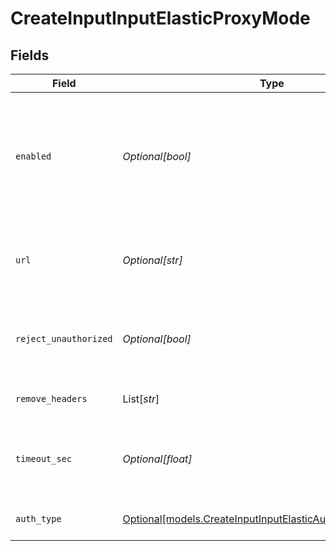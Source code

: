 # CreateInputInputElasticProxyMode


## Fields

| Field                                                                                                                                                                                                                     | Type                                                                                                                                                                                                                      | Required                                                                                                                                                                                                                  | Description                                                                                                                                                                                                               |
| ------------------------------------------------------------------------------------------------------------------------------------------------------------------------------------------------------------------------- | ------------------------------------------------------------------------------------------------------------------------------------------------------------------------------------------------------------------------- | ------------------------------------------------------------------------------------------------------------------------------------------------------------------------------------------------------------------------- | ------------------------------------------------------------------------------------------------------------------------------------------------------------------------------------------------------------------------- |
| `enabled`                                                                                                                                                                                                                 | *Optional[bool]*                                                                                                                                                                                                          | :heavy_minus_sign:                                                                                                                                                                                                        | Enable proxying of non-bulk API requests to an external Elastic server. Enable this only if you understand the implications. See [Cribl Docs](https://docs.cribl.io/stream/sources-elastic/#proxy-mode) for more details. |
| `url`                                                                                                                                                                                                                     | *Optional[str]*                                                                                                                                                                                                           | :heavy_minus_sign:                                                                                                                                                                                                        | URL of the Elastic server to proxy non-bulk requests to, such as http://elastic:9200                                                                                                                                      |
| `reject_unauthorized`                                                                                                                                                                                                     | *Optional[bool]*                                                                                                                                                                                                          | :heavy_minus_sign:                                                                                                                                                                                                        | Reject certificates that cannot be verified against a valid CA (such as self-signed certificates)                                                                                                                         |
| `remove_headers`                                                                                                                                                                                                          | List[*str*]                                                                                                                                                                                                               | :heavy_minus_sign:                                                                                                                                                                                                        | List of headers to remove from the request to proxy                                                                                                                                                                       |
| `timeout_sec`                                                                                                                                                                                                             | *Optional[float]*                                                                                                                                                                                                         | :heavy_minus_sign:                                                                                                                                                                                                        | Amount of time, in seconds, to wait for a proxy request to complete before canceling it                                                                                                                                   |
| `auth_type`                                                                                                                                                                                                               | [Optional[models.CreateInputInputElasticAuthenticationMethod]](../models/createinputinputelasticauthenticationmethod.md)                                                                                                  | :heavy_minus_sign:                                                                                                                                                                                                        | Enter credentials directly, or select a stored secret                                                                                                                                                                     |